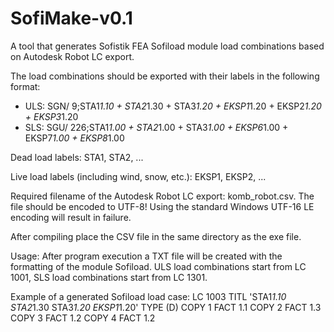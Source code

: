 # SofiMake-v0.1
A tool that generates Sofistik FEA Sofiload module load combinations based on Autodesk Robot LC export.

The load combinations should be exported with their labels in the following format:
- ULS: SGN/ 9;STA1*1.10 + STA2*1.30 + STA3*1.20 + EKSP1*1.20 + EKSP2*1.20 + EKSP3*1.20
- SLS: SGU/ 226;STA1*1.00 + STA2*1.00 + STA3*1.00 + EKSP6*1.00 + EKSP7*1.00 + EKSP8*1.00

Dead load labels: STA1, STA2, ...

Live load labels (including wind, snow, etc.): EKSP1, EKSP2, ...

Required filename of the Autodesk Robot LC export: komb_robot.csv. 
The file should be encoded to UTF-8! Using the standard Windows UTF-16 LE encoding will result in failure.

After compiling place the CSV file in the same directory as the exe file. 

Usage: 
After program execution a TXT file will be created with the formatting of the module Sofiload.
ULS load combinations start from LC 1001, SLS load combinations start from LC 1301.

Example of a generated Sofiload load case:
LC 1003 TITL 'STA1*1.10  STA2*1.30  STA3*1.20  EKSP1*1.20' TYPE (D)
COPY 1 FACT 1.1
COPY 2 FACT 1.3
COPY 3 FACT 1.2
COPY 4 FACT 1.2
